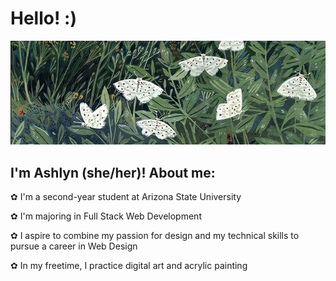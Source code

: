 # Hello! :)

![alt text](header.jpg)

## I'm Ashlyn (she/her)! About me:

✿ I'm a second-year student at Arizona State University

✿ I'm majoring in Full Stack Web Development

✿ I aspire to combine my passion for design and my technical skills to pursue a career in Web Design

✿ In my freetime, I practice digital art and acrylic painting
  
